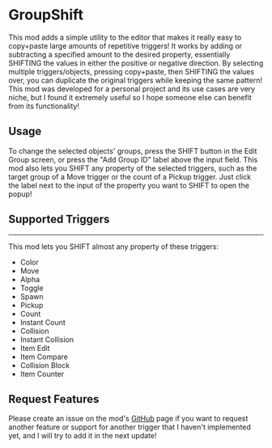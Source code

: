 # GroupShift

This mod adds a simple utility to the editor that makes it really easy to copy+paste large amounts of repetitive triggers! It works by adding or subtracting a specified amount to the desired property, essentially <cj>SHIFTING</c> the values in either the positive or negative direction. By selecting multiple triggers/objects, pressing copy+paste, then <cj>SHIFTING</c> the values over, you can duplicate the original triggers while keeping the same pattern! This mod was developed for a personal project and its use cases are very niche, but I found it extremely useful so I hope someone else can benefit from its functionality!

## Usage

To change the selected objects' groups, press the <cj>SHIFT</c> button in the Edit Group screen, or press the "Add Group ID" <cg>label</c> above the input field. This mod also lets you <cj>SHIFT</c> any property of the selected triggers, such as the target group of a Move trigger or the count of a Pickup trigger. Just click the <cg>label</c> next to the input of the property you want to <cj>SHIFT</c> to open the popup!

## Supported Triggers

***

This mod lets you <cj>SHIFT</c> almost any property of these triggers:

 * Color
 * Move
 * Alpha
 * Toggle
 * Spawn
 * Pickup
 * Count
 * Instant Count
 * Collision
 * Instant Collision
 * Item Edit
 * Item Compare
 * Collision Block
 * Item Counter

## Request Features

Please create an issue on the mod's [GitHub](https://github.com/glow13/GroupShift) page if you want to request another feature or support for another trigger that I haven't implemented yet, and I will try to add it in the next update!